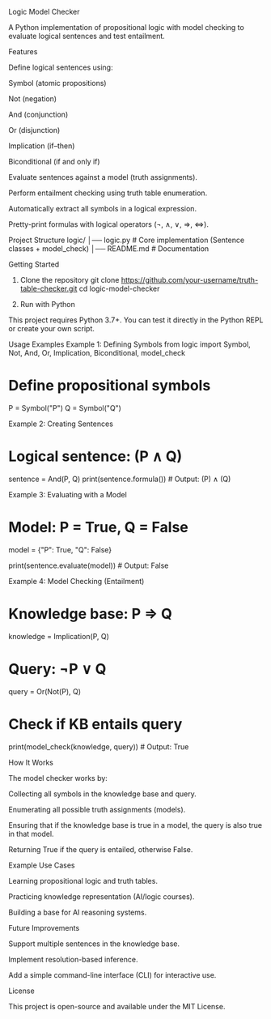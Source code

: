 Logic Model Checker

A Python implementation of propositional logic with model checking to evaluate logical sentences and test entailment.

Features

Define logical sentences using:

Symbol (atomic propositions)

Not (negation)

And (conjunction)

Or (disjunction)

Implication (if–then)

Biconditional (if and only if)

Evaluate sentences against a model (truth assignments).

Perform entailment checking using truth table enumeration.

Automatically extract all symbols in a logical expression.

Pretty-print formulas with logical operators (¬, ∧, ∨, =>, <=>).

Project Structure
logic/
│── logic.py         # Core implementation (Sentence classes + model_check)
│── README.md        # Documentation

Getting Started
1. Clone the repository
git clone https://github.com/your-username/truth-table-checker.git
cd logic-model-checker

3. Run with Python

This project requires Python 3.7+.
You can test it directly in the Python REPL or create your own script.

Usage Examples
Example 1: Defining Symbols
from logic import Symbol, Not, And, Or, Implication, Biconditional, model_check

# Define propositional symbols
P = Symbol("P")
Q = Symbol("Q")

Example 2: Creating Sentences
# Logical sentence: (P ∧ Q)
sentence = And(P, Q)
print(sentence.formula())   # Output: (P) ∧ (Q)

Example 3: Evaluating with a Model
# Model: P = True, Q = False
model = {"P": True, "Q": False}

print(sentence.evaluate(model))  # Output: False

Example 4: Model Checking (Entailment)
# Knowledge base: P => Q
knowledge = Implication(P, Q)

# Query: ¬P ∨ Q
query = Or(Not(P), Q)

# Check if KB entails query
print(model_check(knowledge, query))  # Output: True

How It Works

The model checker works by:

Collecting all symbols in the knowledge base and query.

Enumerating all possible truth assignments (models).

Ensuring that if the knowledge base is true in a model, the query is also true in that model.

Returning True if the query is entailed, otherwise False.

Example Use Cases

Learning propositional logic and truth tables.

Practicing knowledge representation (AI/logic courses).

Building a base for AI reasoning systems.

Future Improvements

Support multiple sentences in the knowledge base.

Implement resolution-based inference.

Add a simple command-line interface (CLI) for interactive use.

License

This project is open-source and available under the MIT License.
